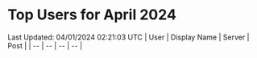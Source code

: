 # Top Users for April 2024
Last Updated: 04/01/2024 02:21:03 UTC
| User | Display Name | Server | Post |
| -- | -- | -- | -- |
